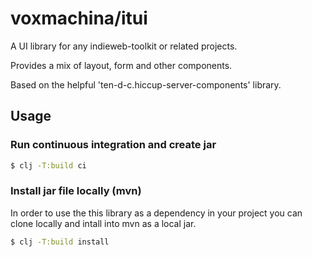 # voxmachina/itui

A UI library for any indieweb-toolkit or related projects.

Provides a mix of layout, form and other components.

Based on the helpful 'ten-d-c.hiccup-server-components' library.

## Usage

### Run continuous integration and create jar

```bash
$ clj -T:build ci
```

### Install jar file locally (mvn)

In order to use the this library as a dependency in your project you can clone locally and intall into mvn as a local jar.

```bash
$ clj -T:build install
```
